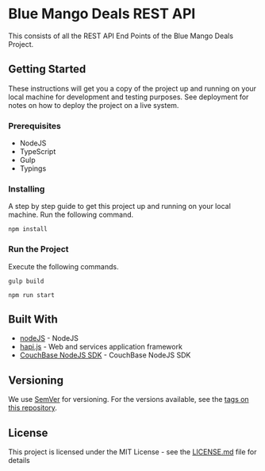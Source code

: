 # Blue Mango Deals REST API

This consists of all the REST API End Points of the Blue Mango Deals Project.

## Getting Started

These instructions will get you a copy of the project up and running on your local machine for development and testing purposes. See deployment for notes on how to deploy the project on a live system.

### Prerequisites

* NodeJS
* TypeScript
* Gulp
* Typings

### Installing

A step by step guide to get this project up and running on your local machine. Run the following command.

```
npm install
```

### Run the Project

Execute the following commands.

```
gulp build
```

```
npm run start
```

## Built With

* [nodeJS](https://github.com/nodejs/node) - NodeJS
* [hapi.js](https://github.com/hapijs/hapi) - Web and services application framework
* [CouchBase NodeJS SDK](https://github.com/couchbase/couchnode) - CouchBase NodeJS SDK

## Versioning

We use [SemVer](http://semver.org/) for versioning. For the versions available, see the [tags on this repository](https://gitlab.com/redbridgemediagroup/bmd-rest-api/tags).

## License

This project is licensed under the MIT License - see the [LICENSE.md](LICENSE.md) file for details